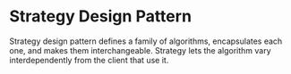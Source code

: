 # Strategy Design Pattern

Strategy design pattern defines a family of algorithms, encapsulates each one, and makes them interchangeable.
Strategy lets the algorithm vary interdependently from the client that use it.
